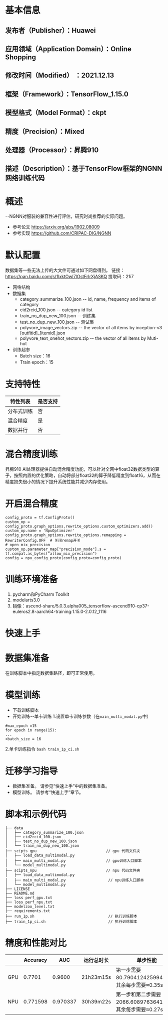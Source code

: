 # 基本信息
## 发布者（Publisher）：Huawei
## 应用领域（Application Domain）：Online Shopping
## 修改时间（Modified） ：2021.12.13
## 框架（Framework）：TensorFlow_1.15.0
## 模型格式（Model Format）：ckpt
## 精度（Precision）：Mixed
## 处理器（Processor）：昇腾910
## 描述（Description）：基于TensorFlow框架的NGNN网络训练代码

# 概述
--NGNN对服装的兼容性进行评估，研究时尚推荐的实际问题。
* 参考论文
https://arxiv.org/abs/1902.08009
* 参考实现
https://github.com/CRIPAC-DIG/NGNN

# 默认配置
数据集等一些无法上传的大文件可通过如下网盘得到。 
链接：https://pan.baidu.com/s/1lxktOwl7lOstFrIrXjASKQ 
提取码：21i7 
* 网络结构
* 数据集
    * category_summarize_100.json -- id, name, frequency and items of category
    * cid2rcid_100.json -- category id list
    * train_no_dup_new_100.json -- 训练集
    * test_no_dup_new_100.json -- 测试集
    * polyvore_image_vectors.zip -- the vector of all items by inception-v3 [outfitid]_[itemid].json
    * polyvore_text_onehot_vectors.zip -- the vector of all items by Muti-hot
* 训练超参
    * Batch size：16
    * Train epoch：15

# 支持特性
| 特性列表  | 是否支持 |
|-------|------|
| 分布式训练 | 否    |
| 混合精度  | 是    |
| 数据并行  | 否    |

# 混合精度训练
昇腾910 AI处理器提供自动混合精度功能，可以针对全网中float32数据类型的算子，按照内置的优化策略，自动将部分float32的算子降低精度到float16，从而在精度损失很小的情况下提升系统性能并减少内存使用。

# 开启混合精度
```
config_proto = tf.ConfigProto()
custom_op = config_proto.graph_options.rewrite_options.custom_optimizers.add()
custom_op.name = 'NpuOptimizer'
config_proto.graph_options.rewrite_options.remapping = RewriterConfig.OFF  # 关闭remap开关
# open mix_precision
custom_op.parameter_map["precision_mode"].s = tf.compat.as_bytes("allow_mix_precision")
config = npu_config_proto(config_proto=config_proto)
```

# 训练环境准备
1. pycharm和PyCharm Toolkit
2. modelarts3.0
3. 镜像：ascend-share/5.0.3.alpha005_tensorflow-ascend910-cp37-euleros2.8-aarch64-training:1.15.0-2.0.12_1116


# 快速上手
# 数据集准备
在训练脚本中指定数据集路径，即可正常使用。

# 模型训练
* 下载训练脚本
* 开始训练--单卡训练
1.设置单卡训练参数（在`main_multi_modal.py`中）

```
#max_epoch =15
for epoch in range(15):
...
<batch_size = 16
```

2.单卡训练指令
`bash train_1p_ci.sh`

# 迁移学习指导
* 数据集准备。
请参见“快速上手”中的数据集准备。
* 模型训练。
请参考“快速上手”章节。 

# 脚本和示例代码
```
├── data
│   ├── category_summarize_100.json
│   ├── cid2rcid_100.json
│   ├── test_no_dup_new_100.json
│   └── train_no_dup_new_100.json
├── scipts_gpu                               // gpu 代码文件夹
│   ├── load_data_multimodal.py
│   ├── main_multi_modal.py                  // gpu训练入口脚本
│   └── model_multimodal.py			                
├── scipts_npu                               // npu 代码文件夹
│   ├── load_data_multimodal.py
│   ├── main_multi_modal.py                   // npu训练入口脚本
│   └── model_multimodal.py
├── LICENSE
├── README.md
├── loss perf_gpu.txt
├── loss perf_npu.txt
├── modelzoo_level.txt
├── requirements.txt
├── run_1p.sh                                 // 执行训练脚本
├── train_1p_ci.sh                            // 执行训练脚本						                    
```

# 精度和性能对比
|     | Accuracy | AUC      | 运行总时长     | 单步性能                                           |
|-----|----------|----------|-----------|------------------------------------------------|
| GPU | 0.7701   | 0.9600   | 21h23m15s | 第一步需要80.79041242599487s，其余每步需要≈0.35s |
| NPU | 0.771598 | 0.970337 | 30h39m22s | 第一步和第二步需要2066.6089763641357，其余每步需要≈0.27s |

